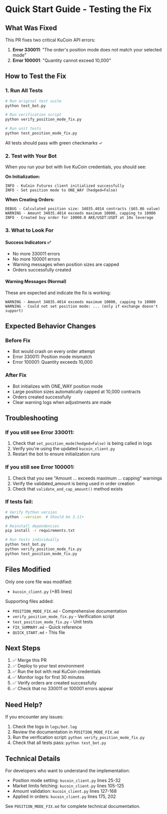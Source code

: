 # Quick Start Guide - Testing the Fix

## What Was Fixed

This PR fixes two critical KuCoin API errors:

1. **Error 330011**: "The order's position mode does not match your selected mode"
2. **Error 100001**: "Quantity cannot exceed 10,000"

## How to Test the Fix

### 1. Run All Tests

```bash
# Run original test suite
python test_bot.py

# Run verification script
python verify_position_mode_fix.py

# Run unit tests
python test_position_mode_fix.py
```

All tests should pass with green checkmarks ✓

### 2. Test with Your Bot

When you run your bot with live KuCoin credentials, you should see:

**On Initialization:**
```
INFO - KuCoin Futures client initialized successfully
INFO - Set position mode to ONE_WAY (hedged=False)
```

**When Creating Orders:**
```
DEBUG - Calculated position size: 34035.4014 contracts ($65.86 value)
WARNING - Amount 34035.4014 exceeds maximum 10000, capping to 10000
INFO - Created buy order for 10000.0 AKE/USDT:USDT at 10x leverage
```

### 3. What to Look For

#### Success Indicators ✅
- No more 330011 errors
- No more 100001 errors  
- Warning messages when position sizes are capped
- Orders successfully created

#### Warning Messages (Normal)
These are expected and indicate the fix is working:
```
WARNING - Amount 34035.4014 exceeds maximum 10000, capping to 10000
WARNING - Could not set position mode: ... (only if exchange doesn't support)
```

## Expected Behavior Changes

### Before Fix
- Bot would crash on every order attempt
- Error 330011: Position mode mismatch
- Error 100001: Quantity exceeds 10,000

### After Fix
- Bot initializes with ONE_WAY position mode
- Large position sizes automatically capped at 10,000 contracts
- Orders created successfully
- Clear warning logs when adjustments are made

## Troubleshooting

### If you still see Error 330011:
1. Check that `set_position_mode(hedged=False)` is being called in logs
2. Verify you're using the updated `kucoin_client.py`
3. Restart the bot to ensure initialization runs

### If you still see Error 100001:
1. Check that you see "Amount ... exceeds maximum ... capping" warnings
2. Verify the validated_amount is being used in order creation
3. Check that `validate_and_cap_amount()` method exists

### If tests fail:
```bash
# Verify Python version
python --version  # Should be 3.11+

# Reinstall dependencies
pip install -r requirements.txt

# Run tests individually
python test_bot.py
python verify_position_mode_fix.py
python test_position_mode_fix.py
```

## Files Modified

Only one core file was modified:
- `kucoin_client.py` (+85 lines)

Supporting files added:
- `POSITION_MODE_FIX.md` - Comprehensive documentation
- `verify_position_mode_fix.py` - Verification script
- `test_position_mode_fix.py` - Unit tests
- `FIX_SUMMARY.md` - Quick reference
- `QUICK_START.md` - This file

## Next Steps

1. ✅ Merge this PR
2. ✅ Deploy to your test environment
3. ✅ Run the bot with real KuCoin credentials
4. ✅ Monitor logs for first 30 minutes
5. ✅ Verify orders are created successfully
6. ✅ Check that no 330011 or 100001 errors appear

## Need Help?

If you encounter any issues:

1. Check the logs in `logs/bot.log`
2. Review the documentation in `POSITION_MODE_FIX.md`
3. Run the verification script: `python verify_position_mode_fix.py`
4. Check that all tests pass: `python test_bot.py`

## Technical Details

For developers who want to understand the implementation:

- Position mode setting: `kucoin_client.py` lines 25-32
- Market limits fetching: `kucoin_client.py` lines 105-125
- Amount validation: `kucoin_client.py` lines 127-168
- Applied in orders: `kucoin_client.py` lines 175, 202

See `POSITION_MODE_FIX.md` for complete technical documentation.
